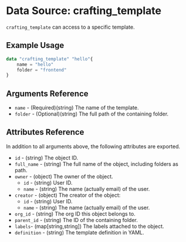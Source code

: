 # Data Source: crafting_template

`crafting_template` can access to a specific template.

## Example Usage

```terraform
data "crafting_template" "hello"{
    name = "hello"
    folder = "frontend"
}
```

## Arguments Reference
* `name` - (Required)(string) The name of the template.
* `folder` - (Optional)(string) The full path of the containing folder.

## Attributes Reference

In addition to all arguments above, the following attributes are exported.

* `id` - (string) The object ID.
* `full_name` - (string) The full name of the object, including folders as path.
* `owner` - (object) The owner of the object.
    * `id` - (string) User ID.
    * `name` - (string) The name (actually email) of the user.
* `creator` - (object) The creator of the object:
    * `id` - (string) User ID.
    * `name` - (string) The name (actually email) of the user.
* `org_id` - (string) The org ID this object belongs to.
* `parent_id` - (string) The ID of the containing folder.
* `labels`- (map[string,string]) The labels attached to the object.
* `definition` - (string) The template definition in YAML.


